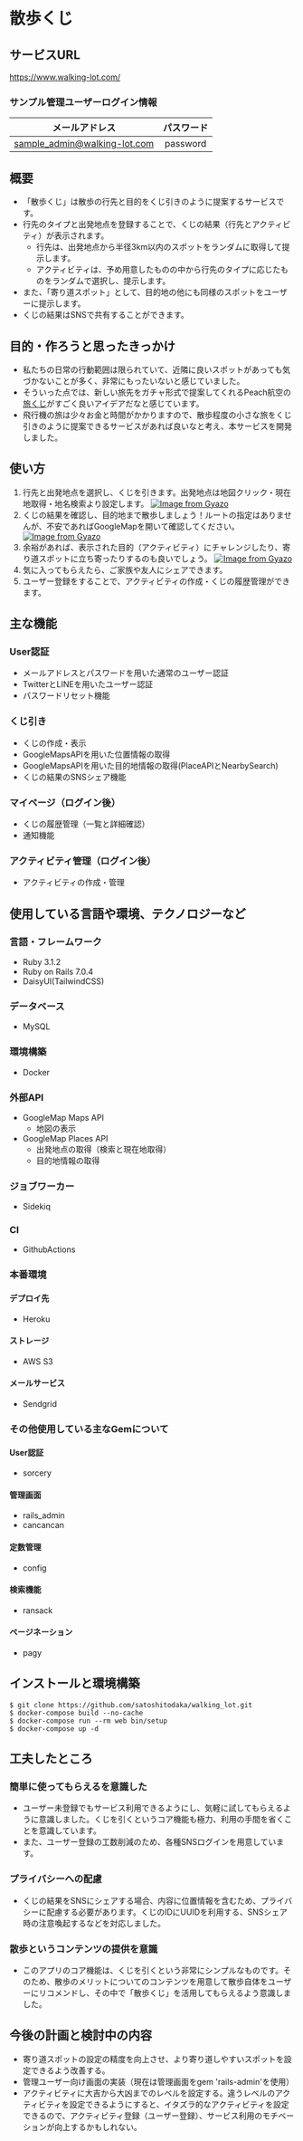 # 散歩くじ
## サービスURL
https://www.walking-lot.com/

### サンプル管理ユーザーログイン情報
| メールアドレス | パスワード |
|:---:|:---:|
| sample_admin@walking-lot.com | password |

## 概要
- 「散歩くじ」は散歩の行先と目的をくじ引きのように提案するサービスです。
- 行先のタイプと出発地点を登録することで、くじの結果（行先とアクティビティ）が表示されます。
  - 行先は、出発地点から半径3km以内のスポットをランダムに取得して提示します。
  - アクティビティは、予め用意したものの中から行先のタイプに応じたものをランダムで選択し、提示します。
- また、「寄り道スポット」として、目的地の他にも同様のスポットをユーザーに提示します。
- くじの結果はSNSで共有することができます。

## 目的・作ろうと思ったきっかけ
- 私たちの日常の行動範囲は限られていて、近隣に良いスポットがあっても気づかないことが多く、非常にもったいないと感じていました。
- そういった点では、新しい旅先をガチャ形式で提案してくれるPeach航空の[旅くじ](https://www.flypeach.com/campaign/shakelabo/tabikuji/)がすごく良いアイデアだなと感じています。
- 飛行機の旅は少々お金と時間がかかりますので、散歩程度の小さな旅をくじ引きのように提案できるサービスがあれば良いなと考え、本サービスを開発しました。

## 使い方
1. 行先と出発地点を選択し、くじを引きます。出発地点は地図クリック・現在地取得・地名検索より設定します。
[![Image from Gyazo](https://i.gyazo.com/36a6dab420a469b5a814fa9e45f71613.png)](https://gyazo.com/36a6dab420a469b5a814fa9e45f71613)
2. くじの結果を確認し、目的地まで散歩しましょう！ルートの指定はありませんが、不安であればGoogleMapを開いて確認してください。
[![Image from Gyazo](https://i.gyazo.com/4da2b58172be56597f234bded8872f69.png)](https://gyazo.com/4da2b58172be56597f234bded8872f69)
4. 余裕があれば、表示された目的（アクティビティ）にチャレンジしたり、寄り道スポットに立ち寄ったりするのも良いでしょう。
[![Image from Gyazo](https://i.gyazo.com/fffc99108d5d39e74aece5ae298f5daf.png)](https://gyazo.com/fffc99108d5d39e74aece5ae298f5daf)
5. 気に入ってもらえたら、ご家族や友人にシェアできます。
6. ユーザー登録をすることで、アクティビティの作成・くじの履歴管理ができます。

## 主な機能
### User認証
- メールアドレスとパスワードを用いた通常のユーザー認証
- TwitterとLINEを用いたユーザー認証
- パスワードリセット機能
### くじ引き
- くじの作成・表示
- GoogleMapsAPIを用いた位置情報の取得
- GoogleMapsAPIを用いた目的地情報の取得(PlaceAPIとNearbySearch)
- くじの結果のSNSシェア機能
### マイページ（ログイン後）
- くじの履歴管理（一覧と詳細確認）
- 通知機能
### アクティビティ管理（ログイン後）
- アクティビティの作成・管理

## 使用している言語や環境、テクノロジーなど
### 言語・フレームワーク
- Ruby 3.1.2
- Ruby on Rails 7.0.4
- DaisyUI(TailwindCSS)
### データベース
- MySQL
### 環境構築
- Docker
### 外部API
- GoogleMap Maps API
  - 地図の表示
- GoogleMap Places API
  - 出発地点の取得（検索と現在地取得）
  - 目的地情報の取得
### ジョブワーカー
- Sidekiq
### CI
- GithubActions
### 本番環境
#### デプロイ先
 - Heroku
#### ストレージ
- AWS S3
#### メールサービス
- Sendgrid
### その他使用している主なGemについて
#### User認証
- sorcery
#### 管理画面
- rails_admin
- cancancan
#### 定数管理
- config
#### 検索機能
- ransack
#### ページネーション
- pagy

## インストールと環境構築
```
$ git clone https://github.com/satoshitodaka/walking_lot.git
$ docker-compose build --no-cache
$ docker-compose run --rm web bin/setup
$ docker-compose up -d
```
## 工夫したところ
### 簡単に使ってもらえるを意識した
- ユーザー未登録でもサービス利用できるようにし、気軽に試してもらえるように意識しました。くじを引くというコア機能も極力、利用の手間を省くことを意識しています。
- また、ユーザー登録の工数削減のため、各種SNSログインを用意しています。
### プライバシーへの配慮
- くじの結果をSNSにシェアする場合、内容に位置情報を含むため、プライバシーに配慮する必要があります。くじのIDにUUIDを利用する、SNSシェア時の注意喚起するなどを対応しました。
### 散歩というコンテンツの提供を意識
- このアプリのコア機能は、くじを引くという非常にシンプルなものです。そのため、散歩のメリットについてのコンテンツを用意して散歩自体をユーザーにリコメンドし、その中で「散歩くじ」を活用してもらえるよう意識しました。

## 今後の計画と検討中の内容
- 寄り道スポットの設定の精度を向上させ、より寄り道しやすいスポットを設定できるよう改善する。
- 管理ユーザー向け画面の実装（現在は管理画面をgem 'rails-admin'を使用）
- アクティビティに大吉から大凶までのレベルを設定する。違うレベルのアクティビティを設定できるようにすると、イタズラ的なアクティビティを設定できるので、アクティビティ登録（ユーザー登録）、サービス利用のモチベーションが向上するかもしれない。
